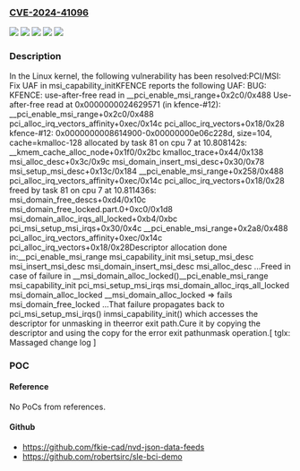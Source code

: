 ### [CVE-2024-41096](https://cve.mitre.org/cgi-bin/cvename.cgi?name=CVE-2024-41096)
![](https://img.shields.io/static/v1?label=Product&message=Linux&color=blue)
![](https://img.shields.io/static/v1?label=Version&message=&color=brightgreen)
![](https://img.shields.io/static/v1?label=Version&message=5.17%20&color=brightgreen)
![](https://img.shields.io/static/v1?label=Version&message=bf6e054e0e3fbc9614355b760e18c8a14f952a4e%20&color=brightgreen)
![](https://img.shields.io/static/v1?label=Vulnerability&message=n%2Fa&color=blue)

### Description

In the Linux kernel, the following vulnerability has been resolved:PCI/MSI: Fix UAF in msi_capability_initKFENCE reports the following UAF: BUG: KFENCE: use-after-free read in __pci_enable_msi_range+0x2c0/0x488 Use-after-free read at 0x0000000024629571 (in kfence-#12):  __pci_enable_msi_range+0x2c0/0x488  pci_alloc_irq_vectors_affinity+0xec/0x14c  pci_alloc_irq_vectors+0x18/0x28 kfence-#12: 0x0000000008614900-0x00000000e06c228d, size=104, cache=kmalloc-128 allocated by task 81 on cpu 7 at 10.808142s:  __kmem_cache_alloc_node+0x1f0/0x2bc  kmalloc_trace+0x44/0x138  msi_alloc_desc+0x3c/0x9c  msi_domain_insert_msi_desc+0x30/0x78  msi_setup_msi_desc+0x13c/0x184  __pci_enable_msi_range+0x258/0x488  pci_alloc_irq_vectors_affinity+0xec/0x14c  pci_alloc_irq_vectors+0x18/0x28 freed by task 81 on cpu 7 at 10.811436s:  msi_domain_free_descs+0xd4/0x10c  msi_domain_free_locked.part.0+0xc0/0x1d8  msi_domain_alloc_irqs_all_locked+0xb4/0xbc  pci_msi_setup_msi_irqs+0x30/0x4c  __pci_enable_msi_range+0x2a8/0x488  pci_alloc_irq_vectors_affinity+0xec/0x14c  pci_alloc_irq_vectors+0x18/0x28Descriptor allocation done in:__pci_enable_msi_range    msi_capability_init        msi_setup_msi_desc            msi_insert_msi_desc                msi_domain_insert_msi_desc                    msi_alloc_desc                        ...Freed in case of failure in __msi_domain_alloc_locked()__pci_enable_msi_range    msi_capability_init        pci_msi_setup_msi_irqs            msi_domain_alloc_irqs_all_locked                msi_domain_alloc_locked                    __msi_domain_alloc_locked => fails                    msi_domain_free_locked                        ...That failure propagates back to pci_msi_setup_msi_irqs() inmsi_capability_init() which accesses the descriptor for unmasking in theerror exit path.Cure it by copying the descriptor and using the copy for the error exit pathunmask operation.[ tglx: Massaged change log ]

### POC

#### Reference
No PoCs from references.

#### Github
- https://github.com/fkie-cad/nvd-json-data-feeds
- https://github.com/robertsirc/sle-bci-demo

